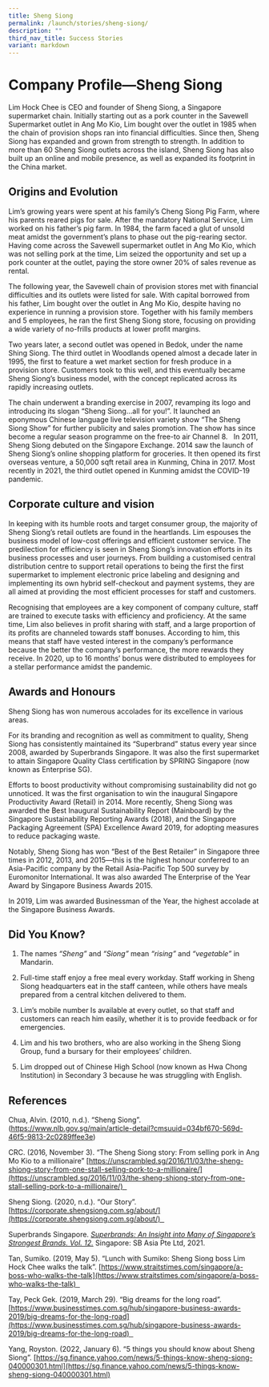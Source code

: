 ```yaml
---
title: Sheng Siong
permalink: /launch/stories/sheng-siong/
description: ""
third_nav_title: Success Stories
variant: markdown
---
```

# **Company Profile—Sheng Siong**

Lim Hock Chee is CEO and founder of Sheng Siong, a Singapore supermarket chain. Initially starting out as a pork counter in the Savewell Supermarket outlet in Ang Mo Kio, Lim bought over the outlet in 1985 when the chain of provision shops ran into financial difficulties. Since then, Sheng Siong has expanded and grown from strength to strength. In addition to more than 60 Sheng Siong outlets across the island, Sheng Siong has also built up an online and mobile presence, as well as expanded its footprint in the China market.  

## Origins and Evolution 

Lim’s growing years were spent at his family’s Cheng Siong Pig Farm, where his parents reared pigs for sale. After the mandatory National Service, Lim worked on his father’s pig farm. In 1984, the farm faced a glut of unsold meat amidst the government’s plans to phase out the pig-rearing sector. Having come across the Savewell supermarket outlet in Ang Mo Kio, which was not selling pork at the time, Lim seized the opportunity and set up a pork counter at the outlet, paying the store owner 20% of sales revenue as rental.  

The following year, the Savewell chain of provision stores met with financial difficulties and its outlets were listed for sale. With capital borrowed from his father, Lim bought over the outlet in Ang Mo Kio, despite having no experience in running a provision store. Together with his family members and 5 employees, he ran the first Sheng Siong store, focusing on providing a wide variety of no-frills products at lower profit margins.  

Two years later, a second outlet was opened in Bedok, under the name Shing Siong. The third outlet in Woodlands opened almost a decade later in 1995, the first to feature a wet market section for fresh produce in a provision store. Customers took to this well, and this eventually became Sheng Siong’s business model, with the concept replicated across its rapidly increasing outlets.  

The chain underwent a branding exercise in 2007, revamping its logo and introducing its slogan “Sheng Siong…all for you!”. It launched an eponymous Chinese language live television variety show “The Sheng Siong Show” for further publicity and sales promotion. The show has since become a regular season programme on the free-to air Channel 8.   In 2011, Sheng Siong debuted on the Singapore Exchange. 2014 saw the launch of Sheng Siong’s online shopping platform for groceries. It then opened its first overseas venture, a 50,000 sqft retail area in Kunming, China in 2017. Most recently in 2021, the third outlet opened in Kunming amidst the COVID\-19 pandemic.  

## Corporate culture and vision 

In keeping with its humble roots and target consumer group, the majority of Sheng Siong’s retail outlets are found in the heartlands. Lim espouses the business model of low\-cost offerings and efficient customer service. The predilection for efficiency is seen in Sheng Siong’s innovation efforts in its business processes and user journeys. From building a customised central distribution centre to support retail operations to being the first the first supermarket to implement electronic price labeling and designing and implementing its own hybrid self-checkout and payment systems, they are all aimed at providing the most efficient processes for staff and customers.  

Recognising that employees are a key component of company culture, staff are trained to execute tasks with efficiency and proficiency. At the same time, Lim also believes in profit sharing with staff, and a large proportion of its profits are channeled towards staff bonuses. According to him, this means that staff have vested interest in the company’s performance because the better the company’s performance, the more rewards they receive. In 2020, up to 16 months’ bonus were distributed to employees for a stellar performance amidst the pandemic.  

## Awards and Honours 

Sheng Siong has won numerous accolades for its excellence in various areas. 

For its branding and recognition as well as commitment to quality, Sheng Siong has consistently maintained its “Superbrand” status every year since 2008, awarded by Superbrands Singapore. It was also the first supermarket to attain Singapore Quality Class certification by SPRING Singapore (now known as Enterprise SG).  

Efforts to boost productivity without compromising sustainability did not go unnoticed. It was the first organisation to win the inaugural Singapore Productivity Award (Retail) in 2014. More recently, Sheng Siong was awarded the Best Inaugural Sustainability Report (Mainboard) by the Singapore Sustainability Reporting Awards (2018), and the Singapore Packaging Agreement (SPA) Excellence Award 2019, for adopting measures to reduce packaging waste.  

Notably, Sheng Siong has won “Best of the Best Retailer” in Singapore three times in 2012, 2013, and 2015—this is the highest honour conferred to an Asia\-Pacific company by the Retail Asia-Pacific Top 500 survey by Euromonitor International. It was also awarded The Enterprise of the Year Award by Singapore Business Awards 2015.  

In 2019, Lim was awarded Businessman of the Year, the highest accolade at the Singapore Business Awards.  

## Did You Know?  

1.  The names *“Sheng”* and *“Siong”* mean *“rising”* and *“vegetable”* in Mandarin. 
    
2.  Full-time staff enjoy a free meal every workday. Staff working in Sheng Siong headquarters eat in the staff canteen, while others have meals prepared from a central kitchen delivered to them.  
    
3.  Lim’s mobile number Is available at every outlet, so that staff and customers can reach him easily, whether it is to provide feedback or for emergencies.  
    
4.  Lim and his two brothers, who are also working in the Sheng Siong Group, fund a bursary for their employees’ children.  
    
5.  Lim dropped out of Chinese High School (now known as Hwa Chong Institution) in Secondary 3 because he was struggling with English.  
    

## References 

Chua, Alvin. (2010, n.d.). “Sheng Siong”. (https://www.nlb.gov.sg/main/article-detail?cmsuuid=034bf670-569d-46f5-9813-2c0289ffee3e)

CRC. (2016, November 3). “The Sheng Siong story: From selling pork in Ang Mo Kio to a millionaire” [https://unscrambled.sg/2016/11/03/the-sheng-shiong-story-from-one-stall-selling-pork-to-a-millionaire/](https://unscrambled.sg/2016/11/03/the-sheng-shiong-story-from-one-stall-selling-pork-to-a-millionaire/)  

Sheng Siong. (2020, n.d.). “Our Story”. [https://corporate.shengsiong.com.sg/about/](https://corporate.shengsiong.com.sg/about/)  

Superbrands Singapore. [*Superbrands: An Insight into Many of Singapore’s Strongest Brands. Vol. 12.*](https://library.superbrands.com/online-ebook-html5/Singapore%20Volume%2012/6/index.html) Singapore: SB Asia Pte Ltd, 2021.  

Tan, Sumiko. (2019, May 5). “Lunch with Sumiko: Sheng Siong boss Lim Hock Chee walks the talk”. [https://www.straitstimes.com/singapore/a-boss-who-walks-the-talk](https://www.straitstimes.com/singapore/a-boss-who-walks-the-talk)  

Tay, Peck Gek. (2019, March 29). “Big dreams for the long road”. [https://www.businesstimes.com.sg/hub/singapore-business-awards-2019/big-dreams-for-the-long-road](https://www.businesstimes.com.sg/hub/singapore-business-awards-2019/big-dreams-for-the-long-road)  

Yang, Royston. (2022, January 6). “5 things you should know about Sheng Siong”. [https://sg.finance.yahoo.com/news/5-things-know-sheng-siong-040000301.html](https://sg.finance.yahoo.com/news/5-things-know-sheng-siong-040000301.html)